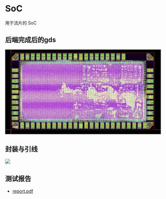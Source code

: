 # SoC
用于流片的 SoC

## 后端完成后的gds

<img src="./gds.png" />

## 封装与引线

<img src="./chip_test/G05_package.jpg" />

## 测试报告

- [report.pdf](./chip_test/report.pdf)
